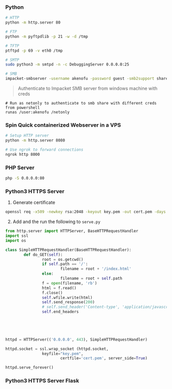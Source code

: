 ### Python
```bash
# HTTP
python -m http.server 80

# FTP
python -m pyftpdlib -p 21 -w -d /tmp

# TFTP
ptftpd -p 69 -v eth0 /tmp

# SMTP
sudo python3 -m smtpd -n -c DebuggingServer 0.0.0.0:25

# SMB
impacket-smbserver -username akenofu -password guest -smb2support share $(pwd)
```

> Authenticate to Impacket SMB server from windows machine with creds
```batch
# Run as netonly to authenticate to smb share with different creds from powershell
runas /user:akenofu /netonly
```

### Spin Quick containerized  Webserver in a VPS
```bash
# Setup HTTP server
python -m http.server 8080

# Use ngrok to forward connections
ngrok http 8000
```

### PHP Server
```bash
php -S 0.0.0.0:80
```

### Python3 HTTPS Server
1. Generate certificate
```bash
openssl req -x509 -newkey rsa:2048 -keyout key.pem -out cert.pem -days 365
```
2. Add and the run the following to `serve.py`
```python
from http.server import HTTPServer, BaseHTTPRequestHandler
import ssl
import os

class SimpleHTTPRequestHandler(BaseHTTPRequestHandler):
        def do_GET(self):
                root = os.getcwd()
                if self.path == '/':
                        filename = root + '/index.html'
                else:
                        filename = root + self.path
                f = open(filename, 'rb')
                html = f.read()
                f.close()
                self.wfile.write(html)
                self.send_response(200)
                # self.send_header('Content-type', 'application/javascript')
                self.end_headers

        
                


httpd = HTTPServer(('0.0.0.0', 443), SimpleHTTPRequestHandler)

httpd.socket = ssl.wrap_socket (httpd.socket, 
                keyfile="key.pem", 
                        certfile='cert.pem', server_side=True)

httpd.serve_forever()

```

### Python3 HTTPS Server Flask
```python3


```